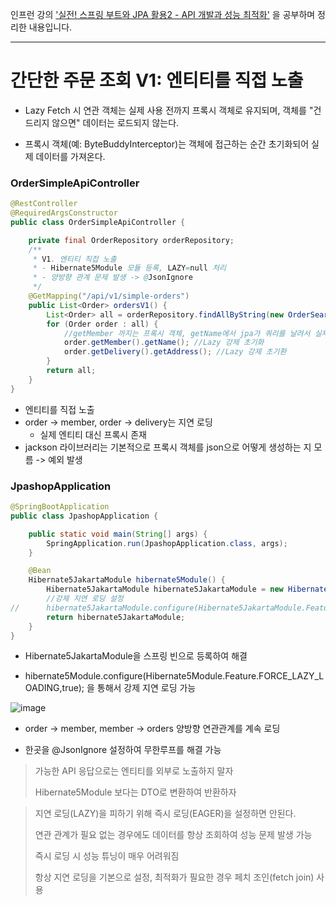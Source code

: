 인프런 강의 ['실전! 스프링 부트와 JPA 활용2 - API 개발과 성능 최적화'](https://www.inflearn.com/course/%EC%8A%A4%ED%94%84%EB%A7%81%EB%B6%80%ED%8A%B8-JPA-API%EA%B0%9C%EB%B0%9C-%EC%84%B1%EB%8A%A5%EC%B5%9C%EC%A0%81%ED%99%94)
을 공부하며 정리한 내용입니다.

-----

# 간단한 주문 조회 V1: 엔티티를 직접 노출

- Lazy Fetch 시 연관 객체는 실제 사용 전까지 프록시 객체로 유지되며, 객체를 "건드리지 않으면" 데이터는 로드되지 않는다.
  
- 프록시 객체(예: ByteBuddyInterceptor)는 객체에 접근하는 순간 초기화되어 실제 데이터를 가져온다.

### OrderSimpleApiController

```Java
@RestController
@RequiredArgsConstructor
public class OrderSimpleApiController {

    private final OrderRepository orderRepository;
    /**
     * V1. 엔티티 직접 노출
     * - Hibernate5Module 모듈 등록, LAZY=null 처리
     * - 양방향 관계 문제 발생 -> @JsonIgnore
     */
    @GetMapping("/api/v1/simple-orders")
    public List<Order> ordersV1() {
        List<Order> all = orderRepository.findAllByString(new OrderSearch());
        for (Order order : all) {
            //getMember 까지는 프록시 객체, getName에서 jpa가 쿼리를 날려서 실제 데이터를 가져옴
            order.getMember().getName(); //Lazy 강제 초기화
            order.getDelivery().getAddress(); //Lazy 강제 초기환
        }
        return all;
    }
}
```

- 엔티티를 직접 노출
- order -> member, order -> delivery는 지연 로딩
  - 실제 엔티티 대신 프록시 존재
- jackson 라이브러리는 기본적으로 프록시 객체를 json으로 어떻게 생성하는 지 모름 -> 예외 발생

### JpashopApplication

```Java
@SpringBootApplication
public class JpashopApplication {

	public static void main(String[] args) {
		SpringApplication.run(JpashopApplication.class, args);
	}

	@Bean
	Hibernate5JakartaModule hibernate5Module() {
		Hibernate5JakartaModule hibernate5JakartaModule = new Hibernate5JakartaModule();
		//강제 지연 로딩 설정
//		hibernate5JakartaModule.configure(Hibernate5JakartaModule.Feature.FORCE_LAZY_LOADING, true);
		return hibernate5JakartaModule;
	}
}
```

- Hibernate5JakartaModule을 스프링 빈으로 등록하여 해결
  
- hibernate5Module.configure(Hibernate5Module.Feature.FORCE_LAZY_LOADING,true); 을 통해서 강제 지연 로딩 가능

![image](https://github.com/user-attachments/assets/1d87f116-6d95-4857-af3c-8ed1a224fab4)

- order -> member, member -> orders 양방향 연관관계를 계속 로딩
  
- 한곳을 @JsonIgnore 설정하여 무한루프를 해결 가능

> 가능한 API 응답으로는 엔티티를 외부로 노출하지 말자
>
> Hibernate5Module 보다는 DTO로 변환하여 반환하자

> 지연 로딩(LAZY)을 피하기 위해 즉시 로딩(EAGER)을 설정하면 안된다.
>
> 연관 관계가 필요 없는 경우에도 데이터를 항상 조회하여 성능 문제 발생 가능
>
> 즉시 로딩 시 성능 튜닝이 매우 어려워짐
>
> 항상 지연 로딩을 기본으로 설정, 최적화가 필요한 경우 페치 조인(fetch join) 사용
